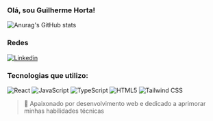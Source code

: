 ### Olá, sou Guilherme Horta!
![Anurag's GitHub stats](https://github-readme-stats.vercel.app/api?username=GProgrammerN&show_icons=true&theme=radical)
### Redes
[![Linkedin](https://img.shields.io/badge/LinkedIn-0077B5?style=for-the-badge&logo=linkedin&logoColor=white
)]()

### Tecnologias que utilizo:
![React](https://img.shields.io/badge/React-20232A?style=for-the-badge&logo=react&logoColor=61DAFB)
![JavaScript](https://img.shields.io/badge/JavaScript-323330?style=for-the-badge&logo=javascript&logoColor=F7DF1E)
![TypeScript](https://img.shields.io/badge/TypeScript-007ACC?style=for-the-badge&logo=typescript&logoColor=white
)
![HTML5](https://img.shields.io/badge/HTML5-E34F26?style=for-the-badge&logo=html5&logoColor=white)
![Tailwind CSS](https://img.shields.io/badge/Tailwind_CSS-38B2AC?style=for-the-badge&logo=tailwind-css&logoColor=white)

> 🚀 Apaixonado por desenvolvimento web e dedicado a aprimorar minhas habilidades técnicas
